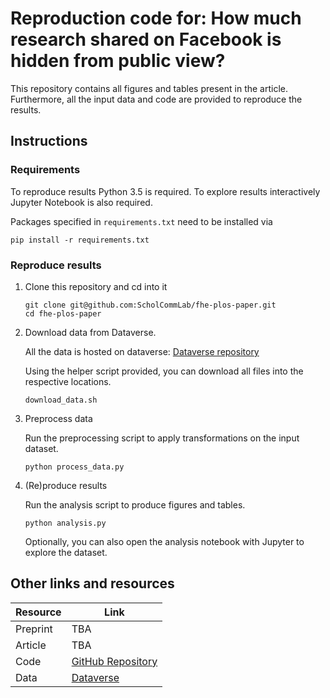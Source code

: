 # Reproduction code for: How much research shared on Facebook is hidden from public view?

This repository contains all figures and tables present in the article. Furthermore, all the input data and code are provided to reproduce the results.

## Instructions



### Requirements

To reproduce results Python 3.5 is required. To explore results interactively Jupyter Notebook is also required.

Packages specified in `requirements.txt` need to be installed via

```pip install -r requirements.txt```

### Reproduce results

1. Clone this repository and cd into it

    ```
    git clone git@github.com:ScholCommLab/fhe-plos-paper.git
    cd fhe-plos-paper
    ```

2. Download data from Dataverse.

    All the data is hosted on dataverse: [Dataverse repository](https://dataverse.harvard.edu/privateurl.xhtml?token=58246dfc-bdf8-454d-8edc-60d5918dedfc)

    Using the helper script provided, you can download all files into the respective locations.

    ```download_data.sh```

3. Preprocess data

    Run the preprocessing script to apply transformations on the input dataset.

    ```python process_data.py```

4. (Re)produce results

    Run the analysis script to produce figures and tables.

    ```python analysis.py```

    Optionally, you can also open the analysis notebook with Jupyter to explore the dataset.

## Other links and resources

| Resource | Link |
|-|-|
| Preprint | TBA |
| Article | TBA |
| Code | [GitHub Repository](https://github.com/ScholCommLab/fhe-plos-paper)|
| Data | [Dataverse]() |
